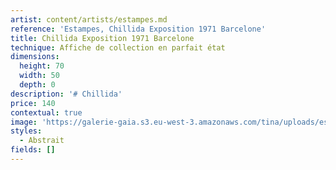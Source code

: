 ```yaml
---
artist: content/artists/estampes.md
reference: 'Estampes, Chillida Exposition 1971 Barcelone'
title: Chillida Exposition 1971 Barcelone
technique: Affiche de collection en parfait état
dimensions:
  height: 70
  width: 50
  depth: 0
description: '# Chillida'
price: 140
contextual: true
image: 'https://galerie-gaia.s3.eu-west-3.amazonaws.com/tina/uploads/estampes/galerie-gaia-chilida70x50.jpg'
styles:
  - Abstrait
fields: []
---
```



